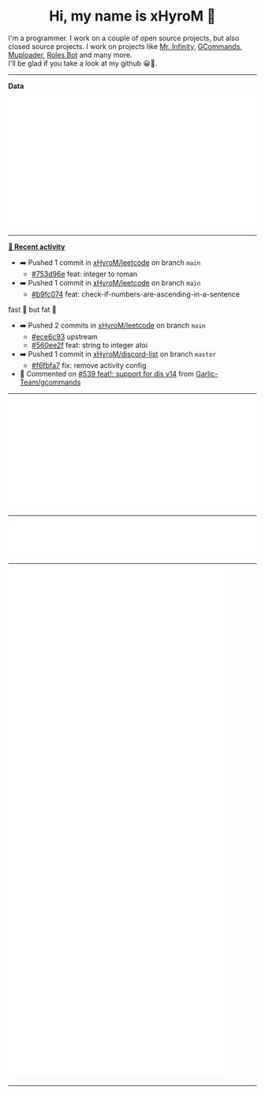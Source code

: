 <p align="center">
    <!-- <img src="https://avatars.githubusercontent.com/u/56601352" width="192" alt="hyro's pfp" /> -->
    <h1 align="center">Hi, my name is xHyroM 👋</h1>
</p>

I'm a programmer. I work on a couple of open source projects, but also closed source projects. I work on projects like [Mr. Infinity](https://discord.com/oauth2/authorize?client_id=720321585625694239&scope=bot%20applications.commands&permissions=8&redirect_uri=https://blobs.gq/imanager&prompt=consent&response_type=code), [GCommands](https://github.com/Garlic-Team/GCommands), [Muploader](https://github.com/xHyroM/Muploader), [Roles Bot](https://github.com/xHyroM/roles-bot) and many more.  
I'll be glad if you take a look at my github 😀👀.

___
**Data**

<img src="https://github.com/xHyroM/xHyroM/blob/master/.cache/base.svg">

___

**[📰 Recent activity](https://github.com/xHyroM)**
* ➡️ Pushed 1 commit in [xHyroM/leetcode](https://github.com/xHyroM/leetcode) on branch `main`
  * [#753d96e](https://github.com/xHyroM/leetcode/commit/753d96e) feat: integer to roman
* ➡️ Pushed 1 commit in [xHyroM/leetcode](https://github.com/xHyroM/leetcode) on branch `main`
  * [#b9fc074](https://github.com/xHyroM/leetcode/commit/b9fc074) feat: check-if-numbers-are-ascending-in-a-sentence

fast 🚀 but fat 🥩
* ➡️ Pushed 2 commits in [xHyroM/leetcode](https://github.com/xHyroM/leetcode) on branch `main`
  * [#ece6c93](https://github.com/xHyroM/leetcode/commit/ece6c93) upstream
  * [#560ee2f](https://github.com/xHyroM/leetcode/commit/560ee2f) feat: string to integer atoi
* ➡️ Pushed 1 commit in [xHyroM/discord-list](https://github.com/xHyroM/discord-list) on branch `master`
  * [#f6fbfa7](https://github.com/xHyroM/discord-list/commit/f6fbfa7) fix: remove activity config
* 💬 Commented on [#539 feat!: support for djs v14](https://github.com/Garlic-Team/gcommands/issues/539) from [Garlic-Team/gcommands](https://github.com/Garlic-Team/gcommands)


___

<img src="https://github.com/xHyroM/xHyroM/blob/master/.cache/isocalendar.svg">

___

<img src="https://github.com/xHyroM/xHyroM/blob/master/.cache/languages.svg">

___

<img src="https://github.com/xHyroM/xHyroM/blob/master/.cache/achievements.svg">

___

